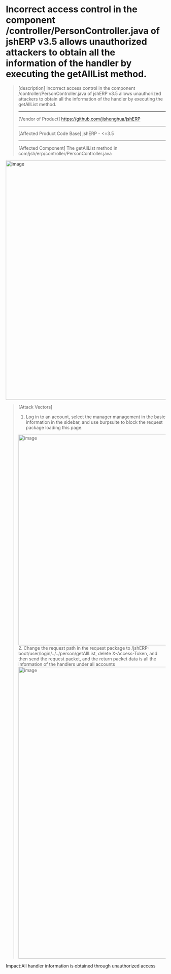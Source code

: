 # Incorrect access control in the component /controller/PersonController.java of jshERP v3.5 allows unauthorized attackers to obtain all the information of the handler by executing the getAllList method.
> [description]
> Incorrect access control in the component
> /controller/PersonController.java of jshERP v3.5 allows unauthorized
> attackers to obtain all the information of the handler by executing the
> getAllList method.
>
> ------------------------------------------
> [Vendor of Product]
> https://github.com/jishenghua/jshERP
>
> ------------------------------------------
>
> [Affected Product Code Base]
> jshERP - <=3.5
>
> ------------------------------------------
>
> [Affected Component]
> The getAllList method in com/jsh/erp/controller/PersonController.java
<img width="2036" height="754" alt="image" src="https://github.com/user-attachments/assets/fa37d6ff-47e0-40c9-a8da-ffa30bb4022a" />

> [Attack Vectors]
> 1. Log in to an account, select the manager management in the basic information in the sidebar, and use burpsuite to block the request package loading this page.
> <img width="1072" height="664" alt="image" src="https://github.com/user-attachments/assets/d132c872-79b9-4192-916a-4d100d659626" />
> 2. Change the request path in the request package to /jshERP-boot/user/login/../../person/getAllList, delete X-Access-Token, and then send the request packet, and the return packet data is all the information of the handlers under all accounts
> <img width="1926" height="920" alt="image" src="https://github.com/user-attachments/assets/d6200bb2-c581-4db4-bb45-81cca8cd9696" />

Impact:All handler information is obtained through unauthorized access
